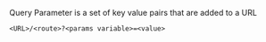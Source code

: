 Query Parameter is a set of key value pairs that are added to a URL

`<URL>/<route>?<params variable>=<value>`
